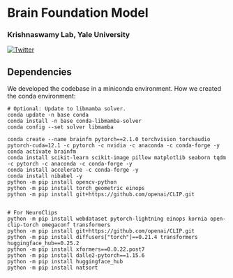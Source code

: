 # Brain Foundation Model
### Krishnaswamy Lab, Yale University
[![Twitter](https://img.shields.io/twitter/follow/KrishnaswamyLab.svg?style=social&label=Follow)](https://twitter.com/KrishnaswamyLab)


## Dependencies
We developed the codebase in a miniconda environment.
How we created the conda environment:
```
# Optional: Update to libmamba solver.
conda update -n base conda
conda install -n base conda-libmamba-solver
conda config --set solver libmamba

conda create --name brainfm pytorch==2.1.0 torchvision torchaudio pytorch-cuda=12.1 -c pytorch -c nvidia -c anaconda -c conda-forge -y
conda activate brainfm
conda install scikit-learn scikit-image pillow matplotlib seaborn tqdm -c pytorch -c anaconda -c conda-forge -y
conda install accelerate -c conda-forge -y
conda install nibabel -y
python -m pip install opencv-python
python -m pip install torch_geometric einops
python -m pip install git+https://github.com/openai/CLIP.git


# For NeuroClips
python -m pip install webdataset pytorch-lightning einops kornia open-clip-torch omegaconf transformers
python -m pip install git+https://github.com/openai/CLIP.git
python -m pip install diffusers["torch"]==0.21.4 transformers huggingface_hub==0.25.2
python -m pip install xformers==0.0.22.post7
python -m pip install dalle2-pytorch==1.15.6
python -m pip install huggingface_hub
python -m pip install natsort
```


<!-- conda install read-roi -c conda-forge
python -m pip install -U albumentations
python -m pip install timm
python -m pip install opencv-python
python -m pip install git+https://github.com/facebookresearch/segment-anything.git
python -m pip install monai
python -m pip install torchdiffeq
python -m pip install torch-ema
python -m pip install torchcde
python -m pip install torchsde
python -m pip install phate
python -m pip install psutil
python -m pip install ninja -->